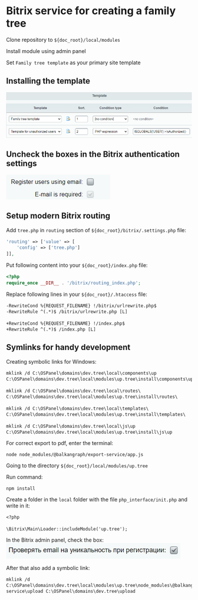 # Bitrix service for creating a family tree

Clone repository to `${doc_root}/local/modules`

Install module using admin panel

Set `Family tree template` as your primary site template

## Installing the template
![template.png](screenshots/template.png)
## Uncheck the boxes in the Bitrix authentication settings
![register.png](screenshots/register.png)

## Setup modern Bitrix routing

Add `tree.php` in `routing` section of `${doc_root}/bitrix/.settings.php` file:

```php
'routing' => ['value' => [
	'config' => ['tree.php']
]],
```

Put following content into your `${doc_root}/index.php` file:

```php
<?php
require_once __DIR__ . '/bitrix/routing_index.php';
```

Replace following lines in your `${doc_root}/.htaccess` file:

```
-RewriteCond %{REQUEST_FILENAME} !/bitrix/urlrewrite.php$
-RewriteRule ^(.*)$ /bitrix/urlrewrite.php [L]

+RewriteCond %{REQUEST_FILENAME} !/index.php$
+RewriteRule ^(.*)$ /index.php [L]
```

## Symlinks for handy development


Creating symbolic links for Windows:

```
mklink /d C:\OSPanel\domains\dev.tree\local\components\up C:\OSPanel\domains\dev.tree\local\modules\up.tree\install\components\up

mklink /d C:\OSPanel\domains\dev.tree\local\routes\ C:\OSPanel\domains\dev.tree\local\modules\up.tree\install\routes\

mklink /d C:\OSPanel\domains\dev.tree\local\templates\ C:\OSPanel\domains\dev.tree\local\modules\up.tree\install\templates\

mklink /d C:\OSPanel\domains\dev.tree\local\js\up C:\OSPanel\domains\dev.tree\local\modules\up.tree\install\js\up
```

For correct export to pdf, enter the terminal:
```
node node_modules/@balkangraph/export-service/app.js
```

Going to the directory `${doc_root}/local/modules/up.tree`

Run command:
```
npm install
```


Create a folder in the `local` folder with the file `php_interface/init.php` and write in it:

```
<?php

\Bitrix\Main\Loader::includeModule('up.tree');
```

In the Bitrix admin panel, check the box:
![register2.png](screenshots%2Fregister2.png)

After that also add a symbolic link:
```
mklink /d C:\OSPanel\domains\dev.tree\local\modules\up.tree\node_modules\@balkangraph\export-service\upload C:\OSPanel\domains\dev.tree\upload
```